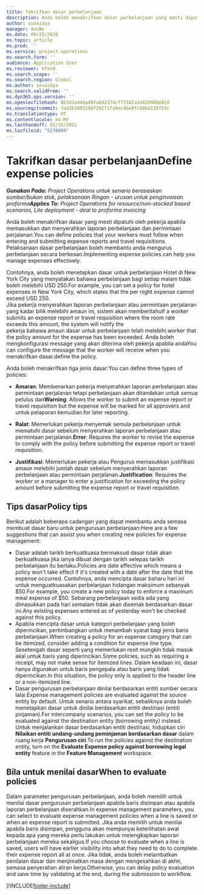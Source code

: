 ```yaml
---
title: Takrifkan dasar perbelanjaan
description: Anda boleh menakrifkan dasar perbelanjaan yang mesti dipatuhi oleh pekerja apabila memasukkan dan menyerahkan laporan perbelanjaan dan permintaan perjalanan.
author: suvaidya
manager: AnnBe
ms.date: 09/23/2020
ms.topic: article
ms.prod: ''
ms.service: project-operations
ms.search.form: ''
audience: Application User
ms.reviewer: kfend
ms.search.scope: ''
ms.search.region: Global
ms.author: suvaidya
ms.search.validFrom: ''
ms.dyn365.ops.version: ''
ms.openlocfilehash: 863d1e44dad9fa0d2174cf77582a1d820988e92d
ms.sourcegitcommit: fa32b1893286f20271fa4ec4be8fc68bd135f53c
ms.translationtype: HT
ms.contentlocale: ms-MY
ms.lasthandoff: 02/15/2021
ms.locfileid: "5276089"
---
```

# <a name="define-expense-policies"></a><span data-ttu-id="9fd04-103">Takrifkan dasar perbelanjaan</span><span class="sxs-lookup"><span data-stu-id="9fd04-103">Define expense policies</span></span>

<span data-ttu-id="9fd04-104">_**Gunakan Pada:** Project Operations untuk senario berasaskan sumber/bukan stok, pelaksanaan Ringan - urusan untuk penginvoisan proforma_</span><span class="sxs-lookup"><span data-stu-id="9fd04-104">_**Applies To:** Project Operations for resource/non-stocked based scenarios, Lite deployment - deal to proforma invoicing_</span></span>

<span data-ttu-id="9fd04-105">Anda boleh menakrifkan dasar yang mesti dipatuhi oleh pekerja apabila memasukkan dan menyerahkan laporan perbelanjaan dan permintaan perjalanan.</span><span class="sxs-lookup"><span data-stu-id="9fd04-105">You can define policies that your workers must follow when entering and submitting expense reports and travel requisitions.</span></span>         
<span data-ttu-id="9fd04-106">Pelaksanaan dasar perbelanjaan boleh membantu anda mengurus perbelanjaan secara berkesan.</span><span class="sxs-lookup"><span data-stu-id="9fd04-106">Implementing expense policies can help you manage expenses effectively.</span></span>         

<span data-ttu-id="9fd04-107">Contohnya, anda boleh menetapkan dasar untuk perbelanjaan Hotel di New York City yang menyatakan bahawa perbelanjaan bagi setiap malam tidak boleh melebihi USD 250.</span><span class="sxs-lookup"><span data-stu-id="9fd04-107">For example, you can set a policy for hotel expenses in New York City, which states that the per night expense cannot exceed USD 250.</span></span>       
<span data-ttu-id="9fd04-108">Jika pekerja menyerahkan laporan perbelanjaan atau permintaan perjalanan yang kadar bilik melebihi amaun ini, sistem akan memberitahu</span><span class="sxs-lookup"><span data-stu-id="9fd04-108">If a worker submits an expense report or travel requisition where the room rate exceeds this amount, the system will notify the</span></span>         
<span data-ttu-id="9fd04-109">pekerja bahawa amaun dasar untuk perbelanjaan telah melebihi.</span><span class="sxs-lookup"><span data-stu-id="9fd04-109">worker that the policy amount for the expense has been exceeded.</span></span> <span data-ttu-id="9fd04-110">Anda boleh mengkonfigurasi message yang akan diterima oleh pekerja apabila anda</span><span class="sxs-lookup"><span data-stu-id="9fd04-110">You can configure the message that the worker will receive when you</span></span>        
<span data-ttu-id="9fd04-111">menakrifkan dasar.</span><span class="sxs-lookup"><span data-stu-id="9fd04-111">define the policy.</span></span>      
        
<span data-ttu-id="9fd04-112">Anda boleh menakrifkan tiga jenis dasar:</span><span class="sxs-lookup"><span data-stu-id="9fd04-112">You can define three types of policies:</span></span>         
        
- <span data-ttu-id="9fd04-113">**Amaran**: Membenarkan pekerja menyerahkan laporan perbelanjaan atau permintaan perjalanan tetapi perbelanjaan akan ditandakan untuk semua pelulus dan</span><span class="sxs-lookup"><span data-stu-id="9fd04-113">**Warning**: Allows the worker to submit an expense report or travel requisition but the expense will be marked for all approvers and</span></span>         
  <span data-ttu-id="9fd04-114">untuk pelaporan kemudian.</span><span class="sxs-lookup"><span data-stu-id="9fd04-114">for later reporting.</span></span>        

- <span data-ttu-id="9fd04-115">**Ralat**: Memerlukan pekerja menyemak semula perbelanjaan untuk mematuhi dasar sebelum menyerahkan laporan perbelanjaan atau permintaan perjalanan.</span><span class="sxs-lookup"><span data-stu-id="9fd04-115">**Error**: Requires the worker to revise the expense to comply with the policy before submitting the expense report or travel requisition.</span></span>        
 
 - <span data-ttu-id="9fd04-116">**Justifikasi**: Memerlukan pekerja atau Pengurus memasukkan justifikasi amaun melebihi jumlah dasar sebelum menyerahkan laporan perbelanjaan atau permintaan perjalanan.</span><span class="sxs-lookup"><span data-stu-id="9fd04-116">**Justification**: Requires the worker or a manager to enter a justification for exceeding the policy amount before submitting the expense report or travel requisition.</span></span>        

## <a name="policy-tips"></a><span data-ttu-id="9fd04-117">Tips dasar</span><span class="sxs-lookup"><span data-stu-id="9fd04-117">Policy tips</span></span>
<span data-ttu-id="9fd04-118">Berikut adalah beberapa cadangan yang dapat membantu anda semasa membuat dasar baru untuk pengurusan perbelanjaan:</span><span class="sxs-lookup"><span data-stu-id="9fd04-118">Here are a few suggestions that can assist you when creating new policies for expense management:</span></span> 

- <span data-ttu-id="9fd04-119">Dasar adalah tarikh berkuatkuasa bermaksud dasar tidak akan berkuatkuasa jika ianya dibuat dengan tarikh selepas tarikh perbelanjaan itu berlaku.</span><span class="sxs-lookup"><span data-stu-id="9fd04-119">Policies are date effective which means a policy won't take effect if it's created with a date after the date that the expense occurred.</span></span> <span data-ttu-id="9fd04-120">Contohnya, anda mencipta dasar baharu hari ini untuk menguatkuasakan perbelanjaan hidangan maksimum sebanyak $50.</span><span class="sxs-lookup"><span data-stu-id="9fd04-120">For example, you create a new policy today to enforce a maximum meal expense of $50.</span></span> <span data-ttu-id="9fd04-121">Sebarang perbelanjaan sedia ada yang dimasukkan pada hari semalam tidak akan disemak berdasarkan dasar ini.</span><span class="sxs-lookup"><span data-stu-id="9fd04-121">Any existing expenses entered as of yesterday won't be checked against this policy.</span></span>
- <span data-ttu-id="9fd04-122">Apabila mencipta dasar untuk kategori perbelanjaan yang boleh diperincikan, pertimbangkan untuk menambah syarat bagi jenis baris perbelanjaan.</span><span class="sxs-lookup"><span data-stu-id="9fd04-122">When creating a policy for an expense category that can be itemized, consider adding a condition for expense line type.</span></span> <span data-ttu-id="9fd04-123">Sesetengah dasar seperti yang memerlukan resit mungkin tidak masuk akal untuk baris yang diperincikan.</span><span class="sxs-lookup"><span data-stu-id="9fd04-123">Some policies, such as requiring a receipt, may not make sense for itemized lines.</span></span> <span data-ttu-id="9fd04-124">Dalam keadaan ini, dasar hanya digunakan untuk baris pengepala atau baris yang tidak diperincikan.</span><span class="sxs-lookup"><span data-stu-id="9fd04-124">In this situation, the policy only is applied to the header line or a non-itemized line.</span></span> 
- <span data-ttu-id="9fd04-125">Dasar pengurusan perbelanjaan dinilai berdasarkan entiti sumber secara lalai.</span><span class="sxs-lookup"><span data-stu-id="9fd04-125">Expense management policies are evaluated against the source entity by default.</span></span> <span data-ttu-id="9fd04-126">Untuk senario antara syarikat, sebaliknya anda boleh menetapkan dasar untuk dinilai berdasarkan entiti destinasi (entiti pinjaman).</span><span class="sxs-lookup"><span data-stu-id="9fd04-126">For intercompany scenarios, you can set the policy to be evaluated against the destination entity (borrowing entity) instead.</span></span> <span data-ttu-id="9fd04-127">Untuk menjalankan dasar berdasarkan entiti destinasi, hidupkan ciri **Nilaikan entiti undang-undang peminjaman berdasarkan dasar** dalam ruang kerja **Pengurusan ciri**.</span><span class="sxs-lookup"><span data-stu-id="9fd04-127">To run the policies against the destination entity, turn on the **Evaluate Expense policy against borrowing legal entity** feature in the **Feature Management** workspace.</span></span>

## <a name="when-to-evaluate-policies"></a><span data-ttu-id="9fd04-128">Bila untuk menilai dasar</span><span class="sxs-lookup"><span data-stu-id="9fd04-128">When to evaluate policies</span></span>

<span data-ttu-id="9fd04-129">Dalam parameter pengurusan perbelanjaan, anda boleh memilih untuk menilai dasar pengurusan perbelanjaan apabila baris disimpan atau apabila laporan perbelanjaan diserahkan.</span><span class="sxs-lookup"><span data-stu-id="9fd04-129">In expense management parameters, you can select to evaluate expense management policies when a line is saved or when an expense report is submitted.</span></span> <span data-ttu-id="9fd04-130">Jika anda memilih untuk menilai apabila baris disimpan, pengguna akan mempunyai keterlihatan awal kepada apa yang mereka perlu lakukan untuk melengkapkan laporan perbelanjaan mereka sekaligus.</span><span class="sxs-lookup"><span data-stu-id="9fd04-130">If you choose to evaluate when a line is saved, users will have earlier visibility into what they need to do to complete their expense report all at once.</span></span> <span data-ttu-id="9fd04-131">Jika tidak, anda boleh melambatkan penilaian dasar dan menjimatkan masa dengan mengesahkan di akhir, semasa penyerahan aliran kerja.</span><span class="sxs-lookup"><span data-stu-id="9fd04-131">Otherwise, you can delay policy evaluation and save time by validating at the end, during the submission to workflow.</span></span>


[!INCLUDE[footer-include](../includes/footer-banner.md)]